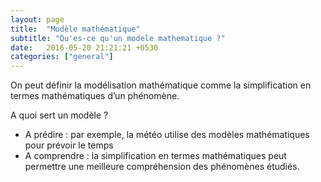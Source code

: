 ```yaml
---
layout: page
title:  "Modèle mathématique"
subtitle: "Qu'es-ce qu'un modele mathematique ?"
date:   2016-05-20 21:21:21 +0530
categories: ["general"]
---
```


On peut définir la modélisation mathématique comme la simplification en termes mathématiques d’un phénomène.

A quoi sert un modèle ?

- A prédire : par exemple, la météo utilise des modèles mathématiques pour prévoir le temps
- A comprendre : la simplification en termes mathématiques peut permettre une meilleure compréhension des phénomènes étudiés.

